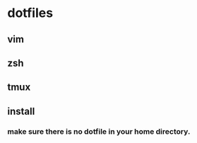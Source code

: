 # dotfiles

## vim

## zsh

## tmux

## install
### make sure there is no dotfile in your home directory.
